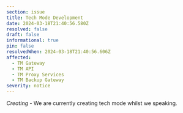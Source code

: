 ```yaml
---
section: issue
title: Tech Mode Development
date: 2024-03-18T21:40:56.580Z
resolved: false
draft: false
informational: true
pin: false
resolvedWhen: 2024-03-18T21:40:56.606Z
affected:
  - TM Gateway
  - TM API
  - TM Proxy Services
  - TM Backup Gateway
severity: notice
---
```

*﻿Creating* - We are currently creating tech mode whilst we speaking.